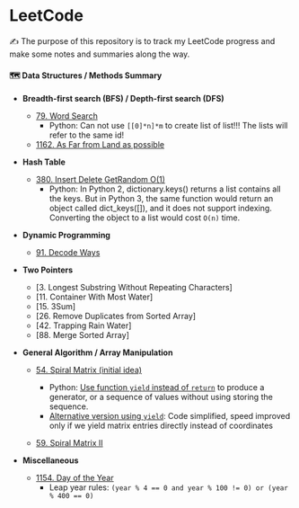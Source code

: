 # LeetCode
:writing_hand: The purpose of this repository is to track my LeetCode progress and make some notes and summaries along the way.


#### :world_map: Data Structures / Methods Summary
- **Breadth-first search (BFS) / Depth-first search (DFS)**
  - [79. Word Search](code/79_word_search_v2.py)
    - Python: Can not use `[[0]*n]*m` to create list of list!!! The lists will refer to the same id!
  - [1162. As Far from Land as possible](code/1162_As_Far_from_Land_as_Possible.py)

- **Hash Table**
  - [380. Insert Delete GetRandom O(1)](code/380_insert_delete_getrandom.py)
    - Python: In Python 2, dictionary.keys() returns a list contains all the keys. But in Python 3, the same function would return an object called dict_keys([]), and it does not support indexing. Converting the object to a list would cost `O(n)` time.
- **Dynamic Programming**
  - [91. Decode Ways](code/91_decode_ways.py)
    
- **Two Pointers**
  - [3. Longest Substring Without Repeating Characters]
  - [11. Container With Most Water]
  - [15. 3Sum]
  - [26. Remove Duplicates from Sorted Array]
  - [42. Trapping Rain Water]
  - [88. Merge Sorted Array]

- **General Algorithm / Array Manipulation**
  - [54. Spiral Matrix (initial idea)](code/54_spiral_matrix.py)
    - Python: [Use function `yield` instead of `return`](https://www.geeksforgeeks.org/use-yield-keyword-instead-return-keyword-python/) to produce a generator, or a sequence of values without using storing the sequence.
    - [Alternative version using `yield`](code/54_spiral_matrix_v2.py): Code simplified, speed improved only if we yield matrix entries directly instead of coordinates
    
  - [59. Spiral Matrix II](code/59_spiral_matrix_II.py)

- **Miscellaneous**
  - [1154. Day of the Year](code/1154_day_of_year.py)
    - Leap year rules: `(year % 4 == 0 and year % 100 != 0) or (year % 400 == 0)`
